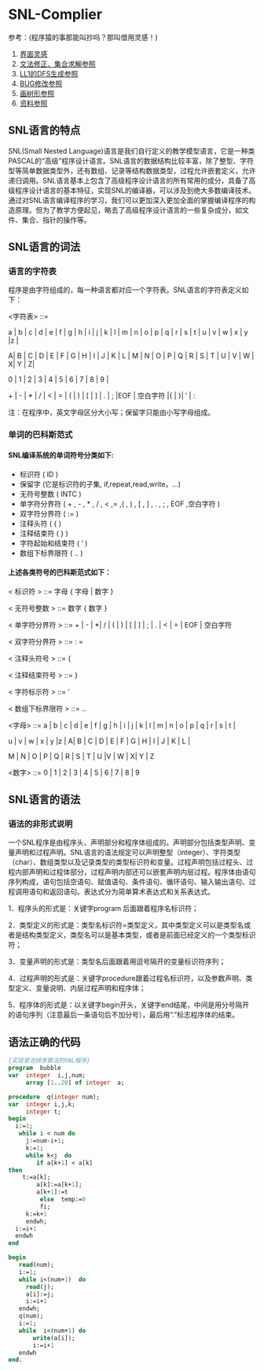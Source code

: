 # SNL-Complier

参考：(程序猿的事那能叫抄吗？那叫借用灵感！)
1. [界面灵感](https://github.com/LiuChangFreeman/C--Compiler)
2. [文法修正、集合求解参照](https://github.com/QiaoSteven/SNL-Compiler)
3. [LL1的DFS生成参照](https://github.com/code4lala/snl)
4. [BUG修改参照](https://github.com/Gwzlchn/SNL-Compiler)
5. [画树形参照]()
6. [资料参照](https://github.com/YouthLin/SNL-Compiler)

## SNL语言的特点

SNL(Small Nested Language)语言是我们自行定义的教学模型语言，它是一种类PASCAL的“高级”程序设计语言。SNL语言的数据结构比较丰富，除了整型、字符型等简单数据类型外，还有数组、记录等结构数据类型，过程允许嵌套定义，允许递归调用。SNL语言基本上包含了高级程序设计语言的所有常用的成分，具备了高级程序设计语言的基本特征，实现SNL的编译器，可以涉及到绝大多数编译技术。通过对SNL语言编译程序的学习，我们可以更加深入更加全面的掌握编译程序的构造原理。但为了教学方便起见，略去了高级程序设计语言的一些复杂成分，如文件、集合、指针的操作等。

## SNL语言的词法

### 语言的字符表

程序是由字符组成的，每一种语言都对应一个字符表。SNL语言的字符表定义如下：

<字符表> ::= 

a | b | c | d | e | f | g | h | i | j | k | l | m | n | o | p | q | r | s | t | u | v | w | x | y |z | 

A| B | C | D | E | F | G | H | I | J | K | L | M | N | O | P | Q | R | S | T | U | V | W | X| Y | Z|

0 | 1 | 2 | 3 | 4 | 5 | 6 | 7 | 8 | 9 |

\+ | - | * | / | < | = | ( | ) | [ | ] | . | ; |EOF | 空白字符 |{ | }| ′ | : 

注：在程序中，英文字母区分大小写；保留字只能由小写字母组成。

### 单词的巴科斯范式

#### SNL编译系统的单词符号分类如下:

* 标识符		  		( ID ) 
* 保留字		  		(它是标识符的子集, if,repeat,read,write，…)
* 无符号整数	  		( INTC )
* 单字符分界符	  	( + , - , * , / , < ,= ,( , ) , [ , ] , . , ; , EOF ,空白字符 )
* 双字符分界符	  	( := )
* 注释头符      		( { )
* 注释结束符			( } )
* 字符起始和结束符	( ‘ )
* 数组下标界限符		( .. )

#### 上述各类符号的巴科斯范式如下：

< 标识符 > 		     ::=   字母 { 字母 | 数字 }

< 无符号整数 > 	     ::=   数字 { 数字 }

< 单字符分界符 >     ::=   + | - | *| / | ( | ) | [ | ] | ; | . | < | = | EOF | 空白字符 

< 双字符分界符 >     ::=   : =

< 注释头符号 > 	     ::=   {

< 注释结束符号 > 	 ::=   }

< 字符标示符 >       ::=   ′

< 数组下标界限符 >   ::=   ..

<字母> 		     	 ::=   a | b | c | d | e | f | g | h | i | j | k | l | m | n | o | p | q | r | s | t | 

u | v | w | x | y |z | A| B | C | D | E | F | G | H | I | J | K | L | 

M | N | O | P | Q | R | S | T | U |V | W | X| Y | Z

<数字> 		     	 ::=   0 | 1 | 2 | 3 | 4 | 5 | 6 | 7 | 8 | 9

## SNL语言的语法

### 语法的非形式说明

一个SNL程序是由程序头、声明部分和程序体组成的。声明部分包括类型声明、变量声明和过程声明。SNL语言的语法规定可以声明整型（integer）、字符类型（char）、数组类型以及记录类型的类型标识符和变量。过程声明包括过程头、过程内部声明和过程体部分，过程声明内部还可以嵌套声明内层过程。程序体由语句序列构成，语句包括空语句、赋值语句、条件语句、循环语句、输入输出语句、过程调用语句和返回语句。表达式分为简单算术表达式和关系表达式。

1．程序头的形式是：关键字program 后面跟着程序名标识符；

2．类型定义的形式是：类型名标识符=类型定义，其中类型定义可以是类型名或者是结构类型定义，类型名可以是基本类型，或者是前面已经定义的一个类型标识符；

3．变量声明的形式是：类型名后面跟着用逗号隔开的变量标识符序列；

4．过程声明的形式是：关键字procedure跟着过程名标识符，以及参数声明、类型定义、变量说明、内层过程声明和程序体；

5．程序体的形式是：以关键字begin开头，关键字end结尾，中间是用分号隔开的语句序列（注意最后一条语句后不加分号），最后用“.”标志程序体的结束。 

## 语法正确的代码

```pascal
{实现冒泡排序算法的SNL程序}
program  bubble
var  integer  i,j,num;
     array [1..20] of integer  a;

procedure  q(integer num);
var  integer i,j,k;
     integer t;
begin
  i:=1;
   while i < num do
     j:=num-i+1;
     k:=1;
     while k<j  do
    	if a[k+1] < a[k]  
then   
	t:=a[k];
		a[k]:=a[k+1];
		a[k+1]:=t
         else  temp:=0
         fi;   
     k:=k+1
     endwh;
  i:=i+1
  endwh
end

begin
   read(num);
   i:=1;
   while i<(num+1)  do
     read(j);
     a[i]:=j;
     i:=i+1
   endwh;
   q(num);
   i:=1;
   while  i<(num+1) do 
       write(a[i]);
       i:=i+1
   endwh
end.
```

